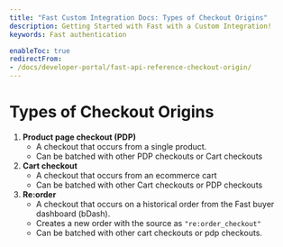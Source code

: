 ```yaml
---
title: "Fast Custom Integration Docs: Types of Checkout Origins"
description: Getting Started with Fast with a Custom Integration!
keywords: Fast authentication

enableToc: true
redirectFrom:
- /docs/developer-portal/fast-api-reference-checkout-origin/
---
```


# Types of Checkout Origins

1. **Product page checkout (PDP)**
   - A checkout that occurs from a single product.
   - Can be batched with other PDP checkouts or Cart checkouts
2. **Cart checkout**
   - A checkout that occurs from an ecommerce cart
   - Can be batched with other Cart checkouts or PDP checkouts
3. **Re:order**
   - A checkout that occurs on a historical order from the Fast buyer dashboard (bDash).
   - Creates a new order with the source as `"re:order_checkout"`
   - Can be batched with other cart checkouts or pdp checkouts.
